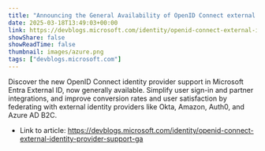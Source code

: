 ```yaml
---
title: "Announcing the General Availability of OpenID Connect external identity provider support for Microsoft Entra External ID"
date: 2025-03-18T13:49:03+00:00
link: https://devblogs.microsoft.com/identity/openid-connect-external-identity-provider-support-ga
showShare: false
showReadTime: false
thumbnail: images/azure.png
tags: ["devblogs.microsoft.com"]
---
```

Discover the new OpenID Connect identity provider support in Microsoft Entra External ID, now generally available. Simplify user sign-in and partner integrations, and improve conversion rates and user satisfaction by federating with external identity providers like Okta, Amazon, Auth0, and Azure AD B2C.

- Link to article: https://devblogs.microsoft.com/identity/openid-connect-external-identity-provider-support-ga